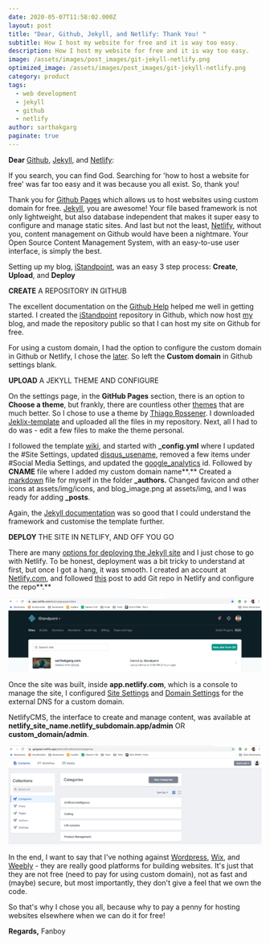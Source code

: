 ```yaml
---
date: 2020-05-07T11:58:02.000Z
layout: post
title: "Dear, Github, Jekyll, and Netlify: Thank You! "
subtitle: How I host my website for free and it is way too easy.
description: How I host my website for free and it is way too easy.
image: /assets/images/post_images/git-jekyll-netlify.png
optimized_image: /assets/images/post_images/git-jekyll-netlify.png
category: product
tags:
  - web development
  - jekyll
  - github
  - netlify
author: sarthakgarg
paginate: true
---
```

**Dear** [Github](https://github.com/about), [Jekyll](https://jekyllrb.com/), and [Netlify](https://www.netlifycms.org/):

If you search, you can find God. Searching for 'how to host a website for free' was far too easy and it was because you all exist. So, thank you!

Thank you for [Github Pages](https://pages.github.com/) which allows us to host websites using custom domain for free. [Jekyll](https://jekyllrb.com/), you are awesome! Your file based framework is not only lightweight, but also database independent that makes it super easy to configure and manage static sites. And last but not the least, [Netlify](https://www.netlifycms.org/), without you, content management on Github would have been a nightmare. Your Open Source Content Management System, with an easy-to-use user interface, is simply the best.  

Setting up my blog, [iStandpoint](https://sarthakgarg.com/), was an easy 3 step process: **Create**, **Upload**, and **Deploy**

**CREATE** A REPOSITORY IN GITHUB

The excellent documentation on the [Github Help](https://help.github.com/en/github/working-with-github-pages/creating-a-github-pages-site) helped me well in getting started. I created the [iStandpoint](https://github.com/gargsaar/iStandpoint) repository in Github, which now host [my](https://sarthakgarg.com/) blog, and made the repository public so that I can host my site on Github for free.

For using a custom domain, I had the option to configure the custom domain in Github or Netlify, I chose the [later](https://docs.netlify.com/domains-https/custom-domains/configure-external-dns/). So left the **Custom domain** in Github settings blank.

**UPLOAD** A JEKYLL THEME AND CONFIGURE

On the settings page, in the **GitHub Pages** section, there is an option to **Choose a theme**, but frankly, there are countless other [themes](https://jekyllrb.com/docs/themes/) that are much better. So I chose to use a theme by [Thiago Rossener](https://rossener.com/). I downloaded [Jeklix-template](https://github.com/thiagorossener/jekflix-template) and uploaded all the files in my repository. Next, all I had to do was - edit a few files to make the theme personal.

I followed the template [wiki](https://github.com/thiagorossener/jekflix-template/wiki/settings), and started with **_config.yml** where I updated the #Site Settings, updated [disqus_usename](https://disqus.com/), removed a few items under #Social Media Settings, and updated the [google_analytics](https://analytics.withgoogle.com/) id. Followed by **CNAME** file where I added my custom domain name**.** Created a [markdown](https://www.markdownguide.org/getting-started/) file for myself in the folder **_authors.** Changed favicon and other icons at assets/img/icons, and blog_image.png at assets/img, and I was ready for adding **_posts**.

Again, the [Jekyll documentation](https://jekyllrb.com/docs/) was so good that I could understand the framework and customise the template further.

**DEPLOY** THE SITE IN NETLIFY,  AND OFF YOU GO

There are many [options for deploying the Jekyll site](https://jekyllrb.com/docs/deployment/third-party/) and I just chose to go with Netlify. To be honest, deployment was a bit tricky to understand at first, but once I got a hang, it was smooth. I created an account at [Netlify.com](https://www.netlify.com/), and followed [this](https://www.netlify.com/blog/2015/10/28/a-step-by-step-guide-jekyll-3.0-on-netlify/) post to add Git repo in Netlify and configure the repo**.**

![netlify-add-new-site-from-git](/assets/images/post_images/netlify-add-new-site.png "netlify-add-new-site-from-git")

Once the site was built, inside **app.netlify.com**, which is a console to manage the site, I configured [Site Settings](https://www.netlify.com/blog/2020/04/02/a-step-by-step-guide-jekyll-4.0-on-netlify/) and [Domain Settings](<Configure external DNS for a custom domain>) for the external DNS for a custom domain. 

NetlifyCMS, the interface to create and manage content, was available at **netlify_site_name.netlify_subdomain.app/admin** OR **custom_domain/admin**.

![netlifycms](/assets/images/post_images/netlifycms.png "netlifycms")

In the end, I want to say that I've nothing against [Wordpress](https://wordpress.org/), [Wix](https://www.wix.com/), and [Weebly](https://www.weebly.com/in) - they are really good platforms for building websites. It's just that they are not free (need to pay for using custom domain), not as fast and (maybe) secure, but most importantly, they don't give a feel that we own the code. 

So that's why I chose you all, because why to pay a penny for hosting websites elsewhere when we can do it for free!

**Regards,** Fanboy
